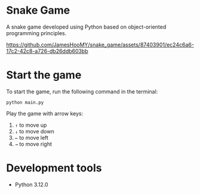 # Snake Game
A snake game developed using Python based on object-oriented programming principles.

https://github.com/JamesHooMY/snake_game/assets/87403901/ec24c6a6-17c2-42c8-a726-db26ddb603bb



# Start the game
To start the game, run the following command in the terminal:

    python main.py

Play the game with arrow keys:
1. `↑` to move up
2. `↓` to move down
3. `←` to move left
4. `→` to move right

# Development tools
- Python 3.12.0
